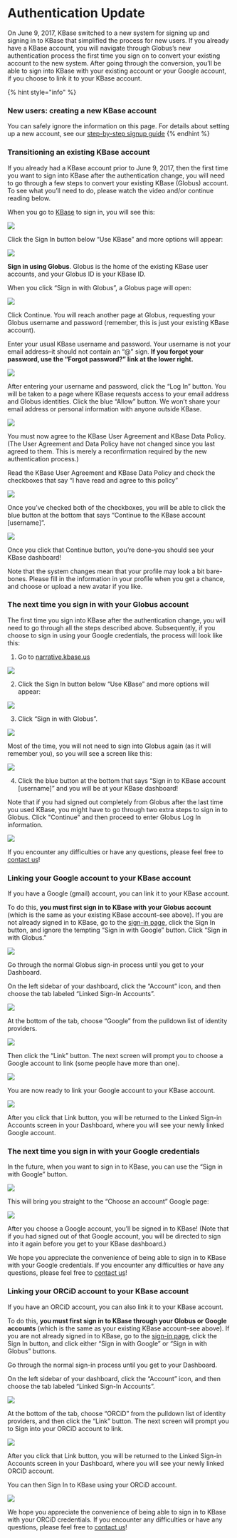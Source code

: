 # Authentication Update

On June 9, 2017, KBase switched to a new system for signing up and signing in to KBase that simplified the process for new users. If you already have a KBase account, you will navigate through Globus’s new authentication process the first time you sign on to convert your existing account to the new system. After going through the conversion, you’ll be able to sign into KBase with your existing account or your Google account, if you choose to link it to your KBase account.

{% hint style="info" %}
### New users: creating a new KBase account

You can safely ignore the information on this page. For details about setting up a new account, see our [step-by-step signup guide](step-by-step-signup-guide.md)
{% endhint %}

### Transitioning an existing KBase account

If you already had a KBase account prior to June 9, 2017, then the first time you want to sign into KBase after the authentication change, you will need to go through a few steps to convert your existing KBase \(Globus\) account. To see what you’ll need to do, please watch the video and/or continue reading below.

When you go to [KBase](https://narrative.kbase.us/) to sign in, you will see this:

![](../../.gitbook/assets/kbasesignin%20%281%29.png)

Click the Sign In button below “Use KBase” and more options will appear:

![](../../.gitbook/assets/kbasesignin%20%284%29.gif)

**Sign in using Globus**.  Globus is the home of the existing KBase user accounts, and your Globus ID is your KBase ID.

When you click “Sign in with Globus”, a Globus page will open:  


![](../../.gitbook/assets/kbaseglobuslogin.gif)

Click Continue. You will reach another page at Globus, requesting your Globus username and password \(remember, this is just your existing KBase account\).  
  
Enter your usual KBase username and password. Your username is not your email address–it should not contain an “@” sign. **If you forgot your password, use the “Forgot password?” link at the lower right.**

![](../../.gitbook/assets/image3.png)

After entering your username and password, click the “Log In” button. You will be taken to a page where KBase requests access to your email address and Globus identities. Click the blue “Allow” button. We won’t share your email address or personal information with anyone outside KBase.

![](../../.gitbook/assets/image12.png)

You must now agree to the KBase User Agreement and KBase Data Policy. \(The User Agreement and Data Policy have not changed since you last agreed to them. This is merely a reconfirmation required by the new authentication process.\)

Read the KBase User Agreement and KBase Data Policy and check the checkboxes that say “I have read and agree to this policy”

![](../../.gitbook/assets/user-policies-1.png)

Once you’ve checked both of the checkboxes, you will be able to click the blue button at the bottom that says “Continue to the KBase account \[username\]”.

![](../../.gitbook/assets/screen-shot-2017-05-31-at-4.26.30-pm.png)

Once you click that Continue button, you’re done–you should see your KBase dashboard!

Note that the system changes mean that your profile may look a bit bare-bones. Please fill in the information in your profile when you get a chance, and choose or upload a new avatar if you like.

### The next time you sign in with your Globus account

The first time you sign into KBase after the authentication change, you will need to go through all the steps described above. Subsequently, if you choose to sign in using your Google credentials, the process will look like this:

1. Go to [narrative.kbase.us](https://narrative.kbase.us/)

![](../../.gitbook/assets/kbasesignin.png)

2. Click the Sign In button below “Use KBase” and more options will appear:

![](../../.gitbook/assets/kbasesignin%20%287%29.gif)

3. Click “Sign in with Globus”. 

![](../../.gitbook/assets/kbaseglobussignin%20%284%29.gif)

Most of the time, you will not need to sign into Globus again \(as it will remember you\), so you will see a screen like this:

![](../../.gitbook/assets/screen-shot-2017-06-07-at-10.21.16-am.png)

4. Click the blue button at the bottom that says “Sign in to KBase account \[username\]” and you will be at your KBase dashboard!

Note that if you had signed out completely from Globus after the last time you used KBase, you might have to go through two extra steps to sign in to Globus. Click "Continue" and then proceed to enter Globus Log In information. 

![](../../.gitbook/assets/kbaseglobuslogin%20%281%29.gif)



If you encounter any difficulties or have any questions, please feel free to [contact us](https://kbase.us/contact-us/)!

### Linking your Google account to your KBase account

If you have a Google \(gmail\) account, you can link it to your KBase account.

To do this, **you must first sign in to KBase with your Globus account** \(which is the same as your existing KBase account–see above\). If you are not already signed in to KBase, go to the [sign-in page](https://narrative.kbase.us/), click the Sign In button, and ignore the tempting “Sign in with Google” button. Click “Sign in with Globus.”

![](../../.gitbook/assets/usekbase_signinwithglobus%20%283%29.png)

Go through the normal Globus sign-in process until you get to your Dashboard.

On the left sidebar of your dashboard, click the “Account” icon, and then choose the tab labeled “Linked Sign-In Accounts”.

![](../../.gitbook/assets/kbaselinkaccounts%20%281%29.gif)

At the bottom of the tab, choose “Google” from the pulldown list of identity providers.

![](../../.gitbook/assets/linkedaccounts_signin-with-google.png)

Then click the “Link” button. The next screen will prompt you to choose a Google account to link \(some people have more than one\).

![](../../.gitbook/assets/googlechooseanaccount%20%281%29.png)

You are now ready to link your Google account to your KBase account.

![](../../.gitbook/assets/screen-shot-2017-06-06-at-3.38.59-pm.png)

After you click that Link button, you will be returned to the Linked Sign-in Accounts screen in your Dashboard, where you will see your newly linked Google account.

### The next time you sign in with your Google credentials

In the future, when you want to sign in to KBase, you can use the “Sign in with Google” button.

![](../../.gitbook/assets/kbasegooglesignin%20%282%29.gif)

This will bring you straight to the “Choose an account” Google page:

![](../../.gitbook/assets/googlechooseanaccount.png)

After you choose a Google account, you’ll be signed in to KBase! \(Note that if you had signed out of that Google account, you will be directed to sign into it again before you get to your KBase dashboard.\)

We hope you appreciate the convenience of being able to sign in to KBase with your Google credentials. If you encounter any difficulties or have any questions, please feel free to [contact us](https://kbase.us/contact-us/)!

### Linking your ORCiD account to your KBase account

If you have an ORCiD account, you can also link it to your KBase account.

To do this, **you must first sign in to KBase through your Globus or Google accounts** \(which is the same as your existing KBase account–see above\). If you are not already signed in to KBase, go to the [sign-in page](https://narrative.kbase.us/), click the Sign In button, and click either “Sign in with Google”  or “Sign in with Globus” buttons.   
  
Go through the normal sign-in process until you get to your Dashboard.

On the left sidebar of your dashboard, click the “Account” icon, and then choose the tab labeled “Linked Sign-In Accounts”.

![](../../.gitbook/assets/kbaselinkaccounts%20%282%29.gif)

At the bottom of the tab, choose “ORCiD” from the pulldown list of identity providers, and then click the “Link” button. The next screen will prompt you to Sign into your ORCiD account to link.

![](../../.gitbook/assets/orcidlogin.png)

After you click that Link button, you will be returned to the Linked Sign-in Accounts screen in your Dashboard, where you will see your newly linked ORCiD account.

You can then Sign In to KBase using your ORCiD account. 

![](../../.gitbook/assets/kbase_orcid.gif)

We hope you appreciate the convenience of being able to sign in to KBase with your ORCiD credentials. If you encounter any difficulties or have any questions, please feel free to [contact us](https://kbase.us/contact-us/)!

